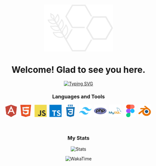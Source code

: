 <div align="center">
<a><img src="/floursvg.svg" alt="Flour" height="150" /></a>

# Welcome! Glad to see you here.

[![Typing SVG](https://readme-typing-svg.demolab.com?font=Fira+Code&pause=1000&color=E16869&center=true&random=false&width=435&lines=%E2%99%A1+Hey%2C+I'm+Gabriella+%E2%99%A1;%E2%99%A1+Also+known+as+FlourTM+%E2%99%A1;%E2%99%A1+I+enjoy+front-end+development+%E2%99%A1;%E2%99%A1+Learning+new+things+is+fun+%E2%99%A1)](https://git.io/typing-svg)

### Languages and Tools

<p>
<img src="https://github.com/devicons/devicon/blob/master/icons/angularjs/angularjs-plain.svg" title="Angular" alt="Angular" width="40" height="40"/>&nbsp;
<img src="https://github.com/devicons/devicon/blob/master/icons/html5/html5-original.svg" title="HTML5" alt="HTML" width="40" height="40"/>&nbsp;
<img src="https://github.com/devicons/devicon/blob/master/icons/javascript/javascript-original.svg" title="JavaScript" alt="JavaScript" width="40" height="40"/>&nbsp;
<img src="https://github.com/devicons/devicon/blob/master/icons/typescript/typescript-original.svg" title="TypeScript" alt="TypeScript" width="40" height="40"/>&nbsp;
<img src="https://github.com/devicons/devicon/blob/master/icons/css3/css3-plain-wordmark.svg"  title="CSS3" alt="CSS" width="40" height="40"/>&nbsp;
<img src="https://github.com/devicons/devicon/blob/master/icons/tailwindcss/tailwindcss-plain.svg" title="TailwindCSS" **alt="TailwindCSS" width="40" height="40"/>&nbsp;
<img src="https://github.com/devicons/devicon/blob/master/icons/php/php-original.svg" title="PHP" **alt="PHP" width="40" height="40"/>&nbsp;
<img src="https://github.com/devicons/devicon/blob/master/icons/mysql/mysql-original-wordmark.svg" title="MySQL"  alt="MySQL" width="40" height="40"/>&nbsp;
<img src="https://github.com/devicons/devicon/blob/master/icons/figma/figma-original.svg" title="Figma" **alt="Figma" width="40" height="40"/>&nbsp;
<img src="https://github.com/devicons/devicon/blob/master/icons/blender/blender-original.svg" title="Blender" **alt="Blender" width="40" height="40"/>&nbsp;
</p>

<br>

### My Stats

![Stats](https://github-stats-gules-chi.vercel.app/api?username=FlourTM&show_icons=true&theme=aura_dark&rank_icon=github&custom_title=FlourTM's+Github+Stats)

![WakaTime](https://github-stats-gules-chi.vercel.app/api/wakatime/?username=FlourTM&show_icons=true&theme=aura_dark&layout=compact)

</div>
